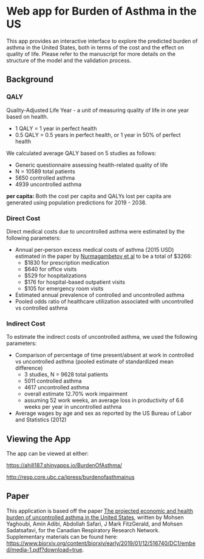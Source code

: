 # Web app for Burden of Asthma in the US
This app provides an interactive interface to explore the predicted burden of asthma in the United States, both in terms of the cost and the effect on quality of life.
Please refer to the manuscript for more details on the structure of the model and the validation process.

## Background

### QALY
Quality-Adjusted Life Year - a unit of measuring quality of life in one year based on health.

- 1 QALY = 1 year in perfect health
- 0.5 QALY = 0.5 years in perfect health, or 1 year in 50% of perfect health

We calculated average QALY based on 5 studies as follows:

- Generic questionnaire assessing health-related quality of life
- N = 10589 total patients
- 5650 controlled asthma
- 4939 uncontrolled asthma

**per capita:** Both the cost per capita and QALYs lost per capita are generated using population predictions for 2019 - 2038.

### Direct Cost

Direct medical costs due to uncontrolled asthma were estimated by the following parameters:

- Annual per-person excess medical costs of asthma (2015 USD) estimated in the paper by [Nurmagambetov et al](https://www.atsjournals.org/doi/pdf/10.1513/AnnalsATS.201703-259OC) to be a total of $3266:
  - $1830 for prescription medication
  - $640 for office visits
  - $529 for hospitalizations
  - $176 for hospital-based outpatient visits
  - $105 for emergency room visits
- Estimated annual prevalence of controlled and uncontrolled asthma
- Pooled odds ratio of healthcare utilization associated with uncontrolled vs controlled asthma

### Indirect Cost

To estimate the indirect costs of uncontrolled asthma, we used the following parameters:

- Comparison of percentage of time present/absent at work in controlled vs uncontrolled asthma (pooled estimate of standardized mean difference)
  - 3 studies, N = 9628 total patients
  - 5011 controlled asthma
  - 4617 uncontrolled asthma
  - overall estimate 12.70% work impairment
  - assuming 52 work weeks, an average loss in productivity of 6.6 weeks per year in uncontrolled asthma
- Average wages by age and sex as reported by the US Bureau of Labor and Statistics (2012)

## Viewing the App

The app can be viewed at either:

https://ahill187.shinyapps.io/BurdenOfAsthma/

http://resp.core.ubc.ca/ipress/burdenofasthmainus

## Paper

This application is based off the paper [The projected economic and health burden of uncontrolled asthma in the United
States](https://www.biorxiv.org/content/biorxiv/early/2019/01/12/516740.full.pdf), written by Mohsen Yaghoubi, Amin Adibi, Abdollah Safari, J Mark FitzGerald, and Mohsen Sadatsafavi, for the Canadian Respiratory Research Network. Supplementary materials can be found here: https://www.biorxiv.org/content/biorxiv/early/2019/01/12/516740/DC1/embed/media-1.pdf?download=true.
